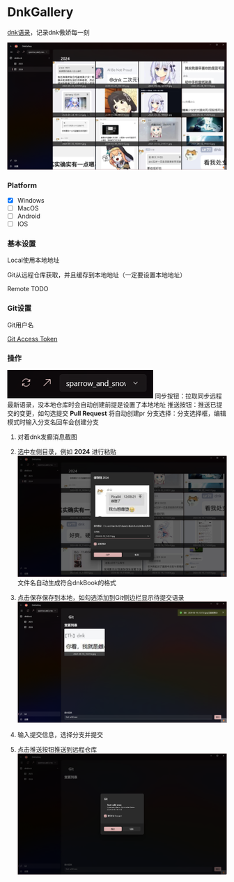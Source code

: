 ﻿# DnkGallery
<a href="https://github.com/DnkBook/dnkFuns" target="_blank">dnk语录</a>，记录dnk傲娇每一刻

![img](docs/readme/img/screenshot.png)

### Platform
- [x] Windows
- [ ] MacOS
- [ ] Android
- [ ] IOS

### 基本设置

Local使用本地地址

Git从远程仓库获取，并且缓存到本地地址（一定要设置本地地址）

Remote TODO

### Git设置

Git用户名

<a href="https://github.com/settings/tokens"  target="_blank">Git Access Token</a>

### 操作
![img.png](docs/readme/img/git1.png)
同步按钮：拉取同步远程最新语录，没本地仓库时会自动创建前提是设置了本地地址
推送按钮：推送已提交的变更，如勾选提交 <b>Pull Request</b> 将自动创建pr
分支选择：分支选择框，编辑模式时输入分支名回车会创建分支
1. 对着dnk发癫消息截图

2. 选中左侧目录，例如 <b>2024</b> 进行粘贴
![img.png](docs/readme/img/save1.png)
文件名自动生成符合dnkBook的格式

3. 点击保存保存到本地，如勾选添加到Git侧边栏显示待提交语录
![img.png](docs/readme/img/save2.png)

4. 输入提交信息，选择分支并提交

5. 点击推送按钮推送到远程仓库
![img.png](docs/readme/img/git2.png)